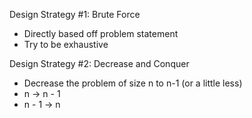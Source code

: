 Design Strategy #1: Brute Force

-   Directly based off problem statement
-   Try to be exhaustive

Design Strategy #2: Decrease and Conquer

-   Decrease the problem of size n to n-1 (or a little less)
-   n -> n - 1
-   n - 1 -> n
